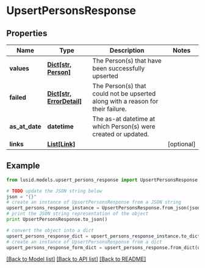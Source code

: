# UpsertPersonsResponse


## Properties
Name | Type | Description | Notes
------------ | ------------- | ------------- | -------------
**values** | [**Dict[str, Person]**](Person.md) | The Person(s) that have been successfully upserted | 
**failed** | [**Dict[str, ErrorDetail]**](ErrorDetail.md) | The Person(s) that could not be upserted along with a reason for their failure. | 
**as_at_date** | **datetime** | The as-at datetime at which Person(s) were created or updated. | 
**links** | [**List[Link]**](Link.md) |  | [optional] 

## Example

```python
from lusid.models.upsert_persons_response import UpsertPersonsResponse

# TODO update the JSON string below
json = "{}"
# create an instance of UpsertPersonsResponse from a JSON string
upsert_persons_response_instance = UpsertPersonsResponse.from_json(json)
# print the JSON string representation of the object
print UpsertPersonsResponse.to_json()

# convert the object into a dict
upsert_persons_response_dict = upsert_persons_response_instance.to_dict()
# create an instance of UpsertPersonsResponse from a dict
upsert_persons_response_form_dict = upsert_persons_response.from_dict(upsert_persons_response_dict)
```
[[Back to Model list]](../README.md#documentation-for-models) [[Back to API list]](../README.md#documentation-for-api-endpoints) [[Back to README]](../README.md)


